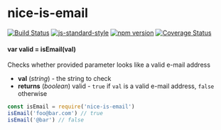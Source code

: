 # nice-is-email

<!-- VDOC.badges travis; standard; npm; coveralls -->
<!-- DON'T EDIT THIS SECTION (including comments), INSTEAD RE-RUN `vdoc` TO UPDATE -->
[![Build Status](https://travis-ci.org/vigour-io/nice-is-email.svg?branch=master)](https://travis-ci.org/vigour-io/nice-is-email)
[![js-standard-style](https://img.shields.io/badge/code%20style-standard-brightgreen.svg)](http://standardjs.com/)
[![npm version](https://badge.fury.io/js/nice-is-email.svg)](https://badge.fury.io/js/nice-is-email)
[![Coverage Status](https://coveralls.io/repos/github/vigour-io/nice-is-email/badge.svg?branch=master)](https://coveralls.io/github/vigour-io/nice-is-email?branch=master)

<!-- VDOC END -->

<!-- VDOC.jsdoc isEmail -->
<!-- DON'T EDIT THIS SECTION (including comments), INSTEAD RE-RUN `vdoc` TO UPDATE -->
#### var valid = isEmail(val)

Checks whether provided parameter looks like a valid e-mail address
- **val** (*string*) - the string to check
- **returns** (*boolean*) valid - `true` if `val` is a valid e-mail address, `false` otherwise

<!-- VDOC END -->

```javascript
const isEmail = require('nice-is-email')
isEmail('foo@bar.com') // true
isEmail('@bar') // false
```